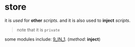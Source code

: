 # store

it is *used* for **other** *scripts*.
and it is also used to **inject** *scripts*.
> note that it is `private`


some modules include: [9_IN_1](https://create.roblox.com/store/asset/16933807547/Push). (*method*: **inject**)

